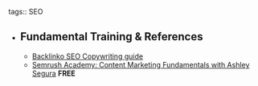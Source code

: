 tags:: SEO

- ## Fundamental Training & References
	- [Backlinko SEO Copywriting guide](https://backlinko.com/seo-copywriting)
	- [Semrush Academy: Content Marketing Fundamentals with Ashley Segura](https://www.semrush.com/academy/courses/content-marketing-fundamentals-course-with-ashley-segura/) **FREE**